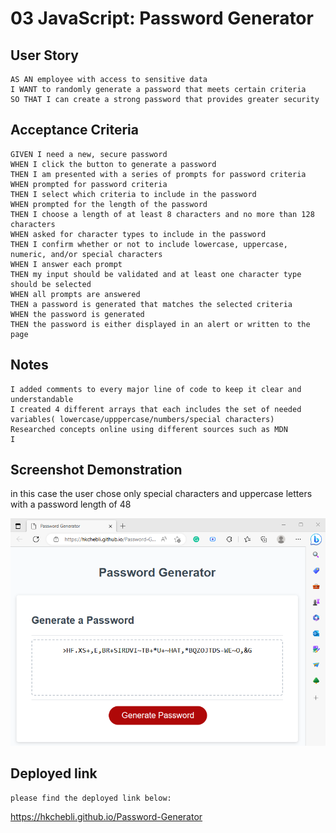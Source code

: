 # 03 JavaScript: Password Generator

## User Story

```
AS AN employee with access to sensitive data
I WANT to randomly generate a password that meets certain criteria
SO THAT I can create a strong password that provides greater security
```

## Acceptance Criteria

```
GIVEN I need a new, secure password
WHEN I click the button to generate a password
THEN I am presented with a series of prompts for password criteria
WHEN prompted for password criteria
THEN I select which criteria to include in the password
WHEN prompted for the length of the password
THEN I choose a length of at least 8 characters and no more than 128 characters
WHEN asked for character types to include in the password
THEN I confirm whether or not to include lowercase, uppercase, numeric, and/or special characters
WHEN I answer each prompt
THEN my input should be validated and at least one character type should be selected
WHEN all prompts are answered
THEN a password is generated that matches the selected criteria
WHEN the password is generated
THEN the password is either displayed in an alert or written to the page
```

## Notes

```
I added comments to every major line of code to keep it clear and understandable
I created 4 different arrays that each includes the set of needed variables( lowercase/upppercase/numbers/special characters)
Researched concepts online using different sources such as MDN 
I
```
## Screenshot Demonstration
in this case the user chose only special characters and uppercase letters with a password length of 48 

<img src="example-demonstration.png"/>

## Deployed link
```
please find the deployed link below:
```
https://hkchebli.github.io/Password-Generator

